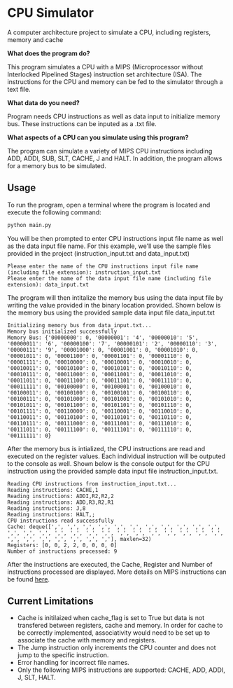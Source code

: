 # CPU Simulator
 
A computer architecture project to simulate a CPU, including registers, memory and cache 

**What does the program do?**

This program simulates a CPU with a MIPS (Microprocessor without Interlocked Pipelined Stages) instruction set architecture (ISA). The instructions for the CPU and memory can be fed to the simulator through a text file.

**What data do you need?**

Program needs CPU instructions as well as data input to initialize memory bus. These instructions can be inputed as a .txt file.

**What aspects of a CPU can you simulate using this program?**

The program can simulate a variety of MIPS CPU instructions including ADD, ADDI, SUB, SLT, CACHE, J and HALT. In addition, the program allows for a memory bus to be simulated.

## Usage

To run the program, open a terminal where the program is located and execute the following command: 

```python
python main.py
```

You will be then prompted to enter CPU instructions input file name as well as the data input file name. For this example, we'll use the sample files provided in the project (instruction_input.txt and data_input.txt)

```
Please enter the name of the CPU instructions input file name (including file extension): instruction_input.txt 
Please enter the name of the data input file name (including file extension): data_input.txt
```

The program will then intitalize the memory bus using the data input file by writing the value provided in the binary location provided. Shown below is the memory bus using the provided sample data input file data_input.txt

```
Initializing memory bus from data_input.txt...
Memory bus initialized successfully
Memory Bus: {'00000000': 0, '00000001': '4', '00000010': '5', '00000011': '6', '00000100': '7', '00000101': '2', '00000110': '3', '00000111': '9', '00001000': 0, '00001001': 0, '00001010': 0, '00001011': 0, '00001100': 0, '00001101': 0, '00001110': 0, '00001111': 0, '00010000': 0, '00010001': 0, '00010010': 0, '00010011': 0, '00010100': 0, '00010101': 0, '00010110': 0, '00010111': 0, '00011000': 0, '00011001': 0, '00011010': 0, '00011011': 0, '00011100': 0, '00011101': 0, '00011110': 0, '00011111': 0, '00100000': 0, '00100001': 0, '00100010': 0, '00100011': 0, '00100100': 0, '00100101': 0, '00100110': 0, '00100111': 0, '00101000': 0, '00101001': 0, '00101010': 0, '00101011': 0, '00101100': 0, '00101101': 0, '00101110': 0, '00101111': 0, '00110000': 0, '00110001': 0, '00110010': 0, '00110011': 0, '00110100': 0, '00110101': 0, '00110110': 0, '00110111': 0, '00111000': 0, '00111001': 0, '00111010': 0, '00111011': 0, '00111100': 0, '00111101': 0, '00111110': 0, '00111111': 0}
```

After the memory bus is intialized, the CPU instructions are read and executed on the register values. Each individual instruction will be outputed to the console as well. Shown below is the console output for the CPU instruction using the provided sample data input file instruction_input.txt. 

```
Reading CPU instructions from instruction_input.txt...
Reading instructions: CACHE,1
Reading instructions: ADDI,R2,R2,2
Reading instructions: ADD,R3,R2,R1
Reading instructions: J,8
Reading instructions: HALT,;
CPU instructions read successfully
Cache: deque([',', ',', ',', ',', ',', ',', ',', ',', ',', ',', ',', ',', ',', ',', ',', ',', ',', ',', ',', ',', ',', ',', ',', ',', ',', ',', ',', ',', ',', ',', ',', ','], maxlen=32)
Registers: [0, 0, 2, 2, 0, 0, 0, 0]
Number of instructions processed: 9
```

After the instructions are executed, the Cache, Register and Number of instructions processed are displayed. More details on MIPS instructions can be found [here](https://www.dsi.unive.it/~gasparetto/materials/MIPS_Instruction_Set.pdf).

## Current Limitations
- Cache is initilaized when cache_flag is set to True but data is not transfered between registers, cache and memory. In order for cache to be correctly implemented, associativity would need to be set up to associate the cache with memory and registers.
- The Jump instruction only increments the CPU counter and does not jump to the specific instruction.
- Error handling for incorrect file names.
- Only the following MIPS instructions are supported: CACHE, ADD, ADDI, J, SLT, HALT. 